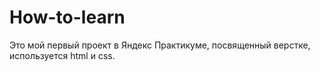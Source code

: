 # How-to-learn  
Это мой первый проект в Яндекс Практикуме, посвященный верстке, используется html и css.